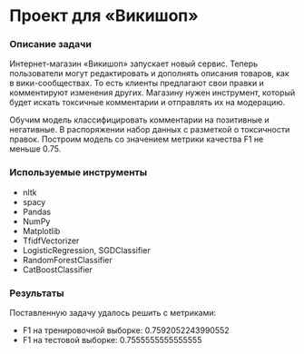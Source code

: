 # Проект для «Викишоп»
### Описание задачи
Интернет-магазин «Викишоп» запускает новый сервис. Теперь пользователи могут редактировать и дополнять описания товаров, как в вики-сообществах. То есть клиенты предлагают свои правки и комментируют изменения других. Магазину нужен инструмент, который будет искать токсичные комментарии и отправлять их на модерацию. 

Обучим модель классифицировать комментарии на позитивные и негативные. В распоряжении набор данных с разметкой о токсичности правок.
Построим модель со значением метрики качества F1 не меньше 0.75. 

### Используемые инструменты
- nltk
- spacy
- Pandas
- NumPy
- Matplotlib
- TfidfVectorizer
- LogisticRegression, SGDClassifier
- RandomForestClassifier
- CatBoostClassifier

### Результаты
Поставленную задачу удалось решить с метриками:
- F1 на тренировочной выборке: 0.7592052243990552
- F1 на тестовой выборке: 0.7555555555555555